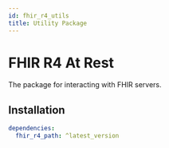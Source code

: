 ```yaml
---
id: fhir_r4_utils
title: Utility Package
---
```


# FHIR R4 At Rest

The package for interacting with FHIR servers.

## Installation

```yaml
dependencies:
  fhir_r4_path: ^latest_version